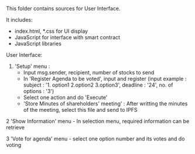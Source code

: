 This folder contains sources for User Interface.

It includes:
  - index.html, *.css for UI display
  - JavaScript for interface with smart contract
  - JavaScript libraries

User Interface:
 1. 'Setup' menu : 
    - Input msg.sender, recipient, number of stocks to send
    - In 'Register Agenda to be voted', input and register 
      (input example : subject : '1. option1 2.option2 3.option3', deadline : '24', no. of options : '3') 
    - Select one action and do 'Execute'
    - 'Store Minutes of shareholders' meeting' : After writting the minutes of the meeting, select this file and send to IPFS
    
 2 'Show Information' menu
    - In selection menu, required information can be retrieve
    
 3 'Vote for agenda' menu
    - select one option number and its votes and do voting
